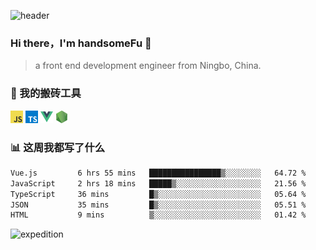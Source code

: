 ![header](https://raw.githubusercontent.com/fzq1998/fzq1998/master/header.png)

### Hi there，I'm handsomeFu 👋

> a front end development engineer from Ningbo, China.

### 🔧 我的搬砖工具
<code><img height="20" src="https://raw.githubusercontent.com/github/explore/80688e429a7d4ef2fca1e82350fe8e3517d3494d/topics/javascript/javascript.png" alt="javascript"></code>
<code><img height="20" src="https://raw.githubusercontent.com/github/explore/80688e429a7d4ef2fca1e82350fe8e3517d3494d/topics/typescript/typescript.png" alt="typescript"></code>
<code><img height="20" src="https://raw.githubusercontent.com/github/explore/80688e429a7d4ef2fca1e82350fe8e3517d3494d/topics/vue/vue.png" alt="vue"></code>
<code><img height="20" src="https://raw.githubusercontent.com/github/explore/80688e429a7d4ef2fca1e82350fe8e3517d3494d/topics/nodejs/nodejs.png" alt="nodejs"></code>



### 📊 这周我都写了什么
<!--START_SECTION:waka-->

```txt
Vue.js         6 hrs 55 mins   ████████████████▒░░░░░░░░   64.72 %
JavaScript     2 hrs 18 mins   █████▒░░░░░░░░░░░░░░░░░░░   21.56 %
TypeScript     36 mins         █▒░░░░░░░░░░░░░░░░░░░░░░░   05.64 %
JSON           35 mins         █▒░░░░░░░░░░░░░░░░░░░░░░░   05.51 %
HTML           9 mins          ▒░░░░░░░░░░░░░░░░░░░░░░░░   01.42 %
```

<!--END_SECTION:waka-->


![expedition](https://raw.githubusercontent.com/fzq1998/fzq1998/master/expedition.gif)

